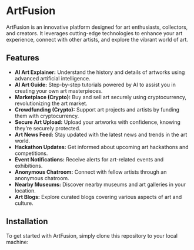 # ArtFusion

ArtFusion is an innovative platform designed for art enthusiasts, collectors, and creators. It leverages cutting-edge technologies to enhance your art experience, connect with other artists, and explore the vibrant world of art.

## Features

- **AI Art Explainer:** Understand the history and details of artworks using advanced artificial intelligence.
- **AI Art Guide:** Step-by-step tutorials powered by AI to assist you in creating your own art masterpieces.
- **Marketplace (Crypto):** Buy and sell art securely using cryptocurrency, revolutionizing the art market.
- **Crowdfunding (Crypto):** Support art projects and artists by funding them with cryptocurrency.
- **Secure Art Upload:** Upload your artworks with confidence, knowing they're securely protected.
- **Art News Feed:** Stay updated with the latest news and trends in the art world.
- **Hackathon Updates:** Get informed about upcoming art hackathons and competitions.
- **Event Notifications:** Receive alerts for art-related events and exhibitions.
- **Anonymous Chatroom:** Connect with fellow artists through an anonymous chatroom.
- **Nearby Museums:** Discover nearby museums and art galleries in your location.
- **Art Blogs:** Explore curated blogs covering various aspects of art and culture.

## Installation

To get started with ArtFusion, simply clone this repository to your local machine:

